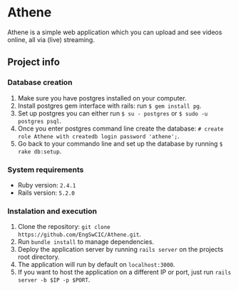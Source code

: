 # Athene

Athene is a simple web application which you can upload and see videos online, all via (live) streaming.

## Project info

### Database creation

1. Make sure you have postgres installed on your computer.
2. Install postgres gem interface with rails: run ```$ gem install pg```.
3. Set up postgres you can either run ```$ su - postgres``` or ```$ sudo -u postgres psql```.
4. Once you enter postgres command line create the database: ```# create role Athene with createdb login password 'athene';```.
5. Go back to your commando line and set up the database by running ```$ rake db:setup```.

### System requirements 

- Ruby version: ```2.4.1```
- Rails version: ```5.2.0```

### Instalation and execution

1. Clone the repository: ```git clone https://github.com/EngSwCIC/Athene.git```.
2. Run ```bundle install``` to manage dependencies.
3. Deploy the application server by running ```rails server``` on the projects root directory.
4. The application will run by default on ```localhost:3000```.
5. If you want to host the application on a different IP or port, just run ```rails server -b $IP -p $PORT```.

